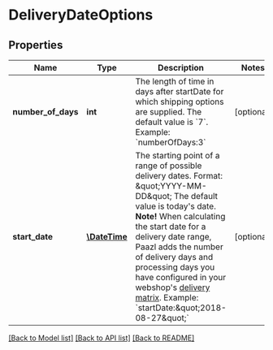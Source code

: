 # DeliveryDateOptions

## Properties
Name | Type | Description | Notes
------------ | ------------- | ------------- | -------------
**number_of_days** | **int** | The length of time in days after startDate for which shipping options are supplied.  The default value is &#x60;7&#x60;.  Example: &#x60;numberOfDays:3&#x60; | [optional] 
**start_date** | [**\DateTime**](\DateTime.md) | The starting point of a range of possible delivery dates.  Format: \&quot;YYYY-MM-DD\&quot;  The default value is today&#39;s date.  **Note!** When calculating the start date for a delivery date range, Paazl adds the number of delivery days and processing days you have configured in your webshop&#39;s [delivery matrix](https://support.paazl.com/hc/en-us/articles/360007580074-Configuring-your-delivery-matrix-).  Example: &#x60;startDate:\&quot;2018-08-27\&quot;&#x60; | [optional] 

[[Back to Model list]](../README.md#documentation-for-models) [[Back to API list]](../README.md#documentation-for-api-endpoints) [[Back to README]](../README.md)


